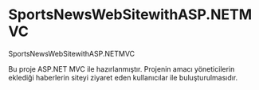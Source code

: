 # SportsNewsWebSitewithASP.NETMVC
SportsNewsWebSitewithASP.NETMVC

Bu proje ASP.NET MVC ile hazırlanmıştır.
Projenin amacı yöneticilerin eklediği haberlerin siteyi ziyaret eden kullanıcılar ile buluşturulmasıdır.
